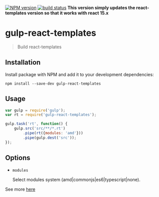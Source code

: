 [![NPM version][npm-image]][npm-url]
[![build status][travis-image]][travis-url]
__This version simply updates the react-templates version so that it works with react 15.x__
# gulp-react-templates

> Build react-templates

## Installation

Install package with NPM and add it to your development dependencies:

`npm install --save-dev gulp-react-templates`

## Usage

```javascript
var gulp = require('gulp');
var rt = require('gulp-react-templates');

gulp.task('rt', function() {
    gulp.src('src/**/*.rt')
        .pipe(rt({modules: 'amd'}))
        .pipe(gulp.dest('src'));
});
```

## Options

- `modules`

	Select modules system (amd|commonjs|es6|typescript|none).

See more [here](https://github.com/wix/react-templates/blob/gh-pages/docs/cli.md)

[npm-image]: https://img.shields.io/npm/v/gulp-react-templates.svg?style=flat-square
[npm-url]: https://npmjs.org/package/gulp-react-templates
[travis-image]: https://img.shields.io/travis/wix-incubator/gulp-react-templates/master.svg?style=flat-square
[travis-url]: https://travis-ci.org/wix-incubator/gulp-react-templates
